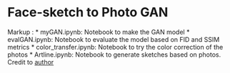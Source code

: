 # Face-sketch to Photo GAN
 Markup : * myGAN.ipynb: Notebook to make the GAN model
          * evalGAN.ipynb: Notebook to evaluate the model based on FID and SSIM metrics
          * color_transfer.ipynb: Notebook to try the color correction of the photos
          * Artline.ipynb: Notebook to generate sketches based on photos. Credit to [author](https://github.com/vijishmadhavan/ArtLine)
